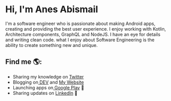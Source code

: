 # Hi, I'm Anes Abismail

I'm a software engineer who is passionate about making Android apps, creating and providing the best user experience. I enjoy working with Kotlin, Architecture components, GraphQL and NodeJS. I have an eye for details and writing clean code. what I enjoy about Software Engineering is the ability to create something new and unique.

## Find me 🌎:
- Sharing my knowledge on <a href="https://twitter.com/anesabml"> Twitter</a> 
- Blogging on<a href="https://dev.to/anesabml"> DEV</a> and <a href="https://anesabml.github.io"> My Website</a> 
- Launching apps on<a href="https://play.google.com/store/apps/developer?id=AnesAbml"> Google Play</a> 🏓
- Sharing updates on <a href="https://www.linkedin.com/in/anes-abismail-291aaa16a/">LinkedIn</a> 💼
